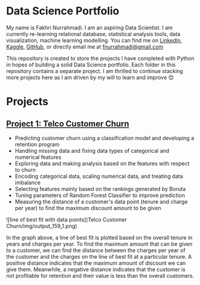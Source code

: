 # Data Science Portfolio

My name is Fakhri Nurrahmadi. I am an aspiring Data Scientist. I am currently re-learning relational database, statistical analysis tools, data visualization, machine learning modelling. You can find me on [LinkedIn](https://www.linkedin.com/in/fnurrahmadi/), [Kaggle](https://www.kaggle.com/hidious), [GitHub](https://github.com/fnurrahmadi), or directly email me at fnurrahmadi@gmail.com

This repository is created to store the projects I have completed with Python in hopes of building a solid Data Science portfolio. Each folder in this repository contains a separate project. I am thrilled to continue stacking more projects here as I am driven by my will to learn and improve 😊

# Projects

## [Project 1: Telco Customer Churn](https://github.com/fnurrahmadi/FN-Repo/tree/main/Telco%20Customer%20Churn)
- Predicting customer churn using a classification model and developing a retention program
- Handling missing data and fixing data types of categorical and numerical features
- Exploring data and making analysis based on the features with respect to churn
- Encoding categorical data, scaling numerical data, and treating data imbalance
- Selecting features mainly based on the rankings generated by Boruta
- Tuning parameters of Random Forest Classifier to improve prediction
- Measuring the distance of a customer's data point (tenure and charge per year) to find the maximum discount amount to be given

![line of best fit with data points](Telco Customer Churn/img/output_159_1.png)

In the graph above, a line of best fit is plotted based on the overall tenure in years and charges per year. To find the maximum amount that can be given to a customer, we can find the distance between the charges per year of the customer and the charges on the line of best fit at a particular tenure. A positive distance indicates that the maximum amount of discount we can give them. Meanwhile, a negative distance indicates that the customer is not profitable for retention and their value is less than the overall customers.
